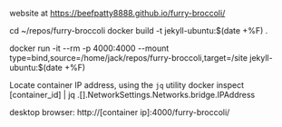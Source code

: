 website at https://beefpatty8888.github.io/furry-broccoli/

cd ~/repos/furry-broccoli
docker build -t jekyll-ubuntu:$(date +%F) .

docker run -it --rm -p 4000:4000 --mount type=bind,source=/home/jack/repos/furry-broccoli,target=/site jekyll-ubuntu:$(date +%F)

Locate container IP address, using the `jq` utility
docker inspect [container_id] | jq .[].NetworkSettings.Networks.bridge.IPAddress

desktop browser: http://[container ip]:4000/furry-broccoli/

